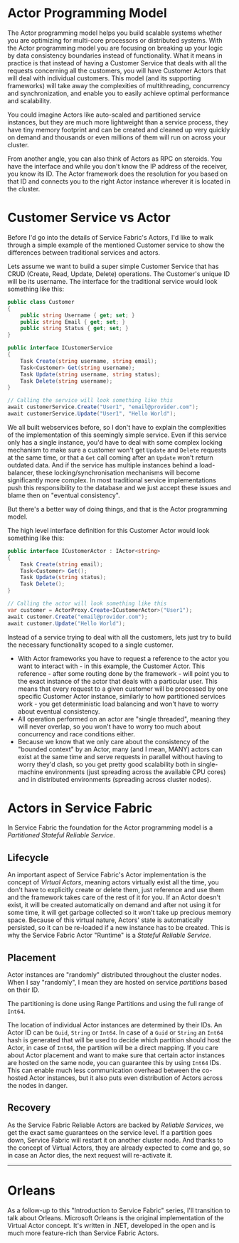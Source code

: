 # Actor Programming Model

The Actor programming model helps you build scalable systems whether you are optimizing for multi-core processors or distributed systems.
With the Actor programming model you are focusing on breaking up your logic by data consistency boundaries instead of functionality. What it means in practice is that instead of having a Customer Service that deals with all the requests concerning all the customers, you will have Customer Actors that will deal with individual customers. This model (and its supporting frameworks) will take away the complexities of multithreading, concurrency and synchronization, and enable you to easily achieve optimal performance and scalability.

You could imagine Actors like auto-scaled and partitioned service instances, but they are much more lightweight than a service process, they have tiny memory footprint and can be created and cleaned up very quickly on demand and thousands or even millions of them will run on across your cluster.

From another angle, you can also think of Actors as RPC on steroids. You have the interface and while you don't know the IP address of the receiver, you know its ID. The Actor framework does the resolution for you based on that ID and connects you to the right Actor instance wherever it is located in the cluster.

# Customer Service vs Actor

Before I'd go into the details of Service Fabric's Actors, I'd like to walk through a simple example of the mentioned Customer service to show the differences between traditional services and actors.

Lets assume we want to build a super simple Customer Service that has CRUD (Create, Read, Update, Delete) operations. The Customer's unique ID will be its username. The interface for the traditional service would look something like this:

```csharp
public class Customer
{
    public string Username { get; set; }
    public string Email { get; set; }
    public string Status { get; set; }
}

public interface ICustomerService
{
    Task Create(string username, string email);
    Task<Customer> Get(string username);
    Task Update(string username, string status);
    Task Delete(string username);
}

// Calling the service will look something like this
await customerService.Create("User1", "email@provider.com");
await customerService.Update("User1", "Hello World");
```

We all built webservices before, so I don't have to explain the complexities of the implementation of this seemingly simple service.
Even if this service only has a single instance, you'd have to deal with some complex locking mechanism to make sure a customer won't get `Update` and `Delete` requests at the same time, or that a `Get` call coming after an `Update` won't return outdated data. And if the service has multiple instances behind a load-balancer, these locking/synchronisation mechanisms will become significantly more complex. In most traditional service implementations push this responsibility to the database and we just accept these issues and blame then on "eventual consistency".

But there's a better way of doing things, and that is the Actor programming model.

The high level interface definition for this Customer Actor would look something like this:

```csharp
public interface ICustomerActor : IActor<string>
{
    Task Create(string email);
    Task<Customer> Get();
    Task Update(string status);
    Task Delete();
}

// Calling the actor will look something like this
var customer = ActorProxy.Create<ICustomerActor>("User1");
await customer.Create("email@provider.com");
await customer.Update("Hello World");
```

Instead of a service trying to deal with all the customers, lets just try to build the necessary functionality scoped to a single customer. 
* With Actor frameworks you have to request a reference to the actor you want to interact with - in this example, the Customer Actor. This reference - after some routing done by the framework - will point you to the exact instance of the actor that deals with a particular user. This means that every request to a given customer will be processed by one specific Customer Actor instance, similarly to how partitioned services work - you get deterministic load balancing and won't have to worry about eventual consistency.
* All operation performed on an actor are "single threaded", meaning they will never overlap, so you won't have to worry too much about concurrency and race conditions either.
* Because we know that we only care about the consistency of the "bounded context" by an Actor, many (and I mean, MANY) actors can exist at the same time and serve requests in parallel without having to worry they'd clash, so you get pretty good scalability both in single-machine environments (just spreading across the available CPU cores) and in distributed environments (spreading across cluster nodes).

# Actors in Service Fabric

In Service Fabric the foundation for the Actor programming model is a *Partitioned Stateful Reliable Service*. 

## Lifecycle

An important aspect of Service Fabric's Actor implementation is the concept of *Virtual Actors*, meaning actors virtually exist all the time, you don't have to explicitly create or delete them, just reference and use them and the framework takes care of the rest of it for you. If an Actor doesn't exist, it will be created automatically on demand and after not using it for some time, it will get garbage collected so it won't take up precious memory space. Because of this virtual nature, Actors' state is automatically persisted, so it can be re-loaded if a new instance has to be created. This is why the Service Fabric Actor "Runtime" is a *Stateful Reliable Service*.

## Placement

Actor instances are "randomly" distributed throughout the cluster nodes. When I say "randomly", I mean they are hosted on service *partitions* based on their ID.

The partitioning is done using Range Partitions and using the full range of `Int64`.

The location of individual Actor instances are determined by their IDs. An Actor ID can be `Guid`, `String` or `Int64`. In case of a `Guid` or `String` an `Int64` hash is generated that will be used to decide which partition should host the Actor, in case of `Int64`, the partition will be a direct mapping. If you care about Actor placement and want to make sure that certain actor instances are hosted on the same node, you can guarantee this by using `Int64` IDs. This can enable much less communication overhead between the co-hosted Actor instances, but it also puts even distribution of Actors across the nodes in danger.

## Recovery

As the Service Fabric Reliable Actors are backed by *Reliable Services*, we get the exact same guarantees on the service level. If a partition goes down, Service Fabric will restart it on another cluster node.
And thanks to the concept of Virtual Actors, they are already expected to come and go, so in case an Actor dies, the next request will re-activate it.

---

# Orleans

As a follow-up to this "Introduction to Service Fabric" series, I'll transition to talk about Orleans.
Microsoft Orleans is the original implementation of the Virtual Actor concept. It's written in .NET, developed in the open and is much more feature-rich than Service Fabric Actors.